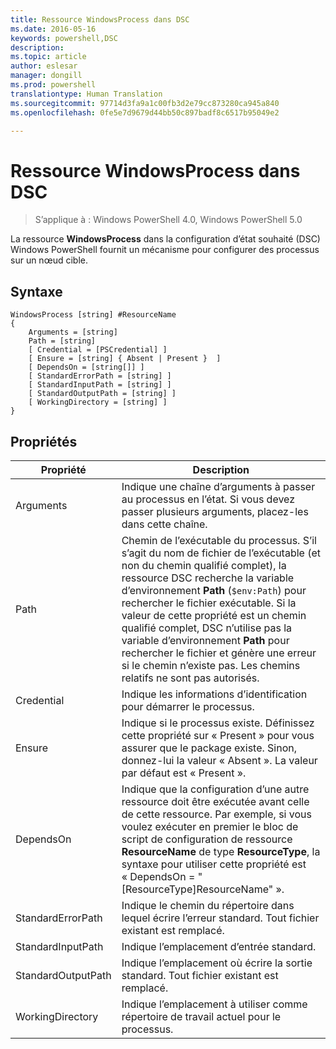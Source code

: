```yaml
---
title: Ressource WindowsProcess dans DSC
ms.date: 2016-05-16
keywords: powershell,DSC
description: 
ms.topic: article
author: eslesar
manager: dongill
ms.prod: powershell
translationtype: Human Translation
ms.sourcegitcommit: 97714d3fa9a1c00fb3d2e79cc873280ca945a840
ms.openlocfilehash: 0fe5e7d9679d44bb50c897badf8c6517b95049e2

---
```


# Ressource WindowsProcess dans DSC

> S’applique à : Windows PowerShell 4.0, Windows PowerShell 5.0

La ressource **WindowsProcess** dans la configuration d’état souhaité (DSC) Windows PowerShell fournit un mécanisme pour configurer des processus sur un nœud cible.

## Syntaxe

```
WindowsProcess [string] #ResourceName
{
    Arguments = [string]
    Path = [string]
    [ Credential = [PSCredential] ]
    [ Ensure = [string] { Absent | Present }  ]
    [ DependsOn = [string[]] ]
    [ StandardErrorPath = [string] ]
    [ StandardInputPath = [string] ]
    [ StandardOutputPath = [string] ]
    [ WorkingDirectory = [string] ]
}
```

## Propriétés
|  Propriété  |  Description   | 
|---|---| 
| Arguments| Indique une chaîne d’arguments à passer au processus en l’état. Si vous devez passer plusieurs arguments, placez-les dans cette chaîne.| 
| Path| Chemin de l’exécutable du processus. S’il s’agit du nom de fichier de l’exécutable (et non du chemin qualifié complet), la ressource DSC recherche la variable d’environnement **Path** (`$env:Path`) pour rechercher le fichier exécutable. Si la valeur de cette propriété est un chemin qualifié complet, DSC n’utilise pas la variable d’environnement **Path** pour rechercher le fichier et génère une erreur si le chemin n’existe pas. Les chemins relatifs ne sont pas autorisés.| 
| Credential| Indique les informations d’identification pour démarrer le processus.| 
| Ensure| Indique si le processus existe. Définissez cette propriété sur « Present » pour vous assurer que le package existe. Sinon, donnez-lui la valeur « Absent ». La valeur par défaut est « Present ».| 
| DependsOn | Indique que la configuration d’une autre ressource doit être exécutée avant celle de cette ressource. Par exemple, si vous voulez exécuter en premier le bloc de script de configuration de ressource __ResourceName__ de type __ResourceType__, la syntaxe pour utiliser cette propriété est « DependsOn = "[ResourceType]ResourceName" ».| 
| StandardErrorPath| Indique le chemin du répertoire dans lequel écrire l’erreur standard. Tout fichier existant est remplacé.| 
| StandardInputPath| Indique l’emplacement d’entrée standard.| 
| StandardOutputPath| Indique l’emplacement où écrire la sortie standard. Tout fichier existant est remplacé.| 
| WorkingDirectory| Indique l’emplacement à utiliser comme répertoire de travail actuel pour le processus.| 




<!--HONumber=Aug16_HO3-->


